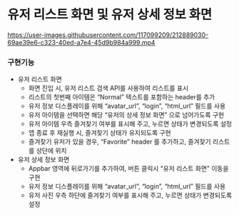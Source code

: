 # 유저 리스트 화면 및 유저 상세 정보 화면

https://user-images.githubusercontent.com/117099209/212889030-69ae39e6-c323-40ed-a7e4-45d9b984a999.mp4

### 구현기능

- 유저 리스트 화면
  - 화면 진입 시, 유저 리스트 검색 API를 사용하여 리스트를 표시
  - 리스트의 첫번째 아이템은 “Normal” 텍스트를 포함하는 header를 추가
  - 유저 정보 디스플레이를 위해 “avatar_url”, “login”, “html_url” 필드를 사용
  - 유저 아이템을 선택하면 해당 “유저의 상세 정보 화면” 으로 넘어가도록 구현
  - 유저 아이템 우측 즐겨찾기 여부를 표시해 주고, 누르면 상태가 변경되도록 설정
  - 앱 종료 후 재실행 시, 즐겨찾기 상태가 유지되도록 구현
  - 즐겨찾기 유저가 있을 경우, “Favorite” header 를 추가하고, 즐겨찾기 리스트를
    상단에 위치
- 유저 상세 정보 화면
  - Appbar 영역에 뒤로가기를 추가하여, 버튼 클릭시 “유저 리스트 화면” 이동을 구현
  - 유저 정보 디스플레이를 위해 “avatar_url”, “login”, “html_url” 필드를 사용
  - 유저 사진 우측 하단에 즐겨찾기 여부를 표시해 주고, 누르면 상태가 변경되도록 설정
